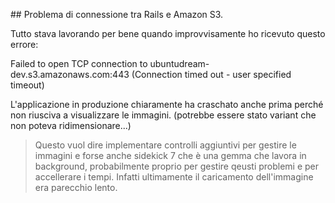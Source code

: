 


## Problema di connessione tra Rails e Amazon S3.

Tutto stava lavorando per bene quando improvvisamente ho ricevuto questo errore:

Failed to open TCP connection to ubuntudream-dev.s3.amazonaws.com:443 (Connection timed out - user specified timeout)

L'applicazione in produzione chiaramente ha craschato anche prima perché non riusciva a visualizzare le immagini. (potrebbe essere stato variant che non poteva ridimensionare...)

> Questo vuol dire implementare controlli aggiuntivi per gestire le immagini e forse anche sidekick 7 che è una gemma che lavora in background, probabilmente proprio per gestire qeusti problemi e per accellerare i tempi. Infatti ultimamente il caricamento dell'immagine era parecchio lento.